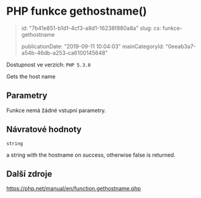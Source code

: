 PHP funkce gethostname()
========================

> id: "7b41e851-b1d1-4cf3-a8d1-16238f880a8a"
> slug:
> 	cs: funkce-gethostname
> 
> publicationDate: "2019-09-11 10:04:03"
> mainCategoryId: "0eeab3a7-a54b-46db-a253-ca6100145648"

Dostupnost ve verzích: `PHP 5.3.0`

Gets the host name


Parametry
--------------

Funkce nemá žádné vstupní parametry.

Návratové hodnoty
----------------

`string`

a string with the hostname on success, otherwise false is
returned.

Další zdroje
------------

https://php.net/manual/en/function.gethostname.php
